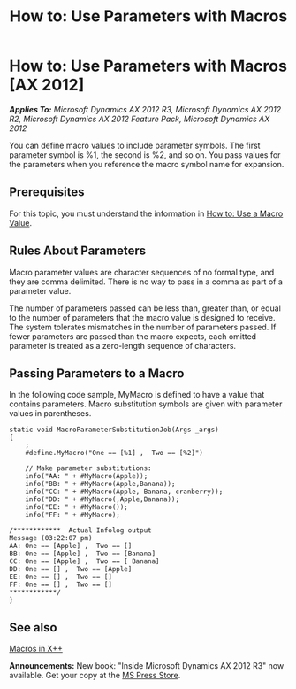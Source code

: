 ﻿---
title: 'How to: Use Parameters with Macros'
TOCTitle: 'How to: Use Parameters with Macros'
ms:assetid: 7f2272a5-6c18-489d-a4b7-fc500294a745
ms:mtpsurl: https://msdn.microsoft.com/en-us/library/Cc197116(v=AX.60)
ms:contentKeyID: 35246130
ms.date: 05/18/2015
mtps_version: v=AX.60
---

# How to: Use Parameters with Macros [AX 2012]


_**Applies To:** Microsoft Dynamics AX 2012 R3, Microsoft Dynamics AX 2012 R2, Microsoft Dynamics AX 2012 Feature Pack, Microsoft Dynamics AX 2012_

You can define macro values to include parameter symbols. The first parameter symbol is %1, the second is %2, and so on. You pass values for the parameters when you reference the macro symbol name for expansion.

## Prerequisites

For this topic, you must understand the information in [How to: Use a Macro Value](how-to-use-a-macro-value.md).

## Rules About Parameters

Macro parameter values are character sequences of no formal type, and they are comma delimited. There is no way to pass in a comma as part of a parameter value.

The number of parameters passed can be less than, greater than, or equal to the number of parameters that the macro value is designed to receive. The system tolerates mismatches in the number of parameters passed. If fewer parameters are passed than the macro expects, each omitted parameter is treated as a zero-length sequence of characters.

## Passing Parameters to a Macro

In the following code sample, MyMacro is defined to have a value that contains parameters. Macro substitution symbols are given with parameter values in parentheses.

    static void MacroParameterSubstitutionJob(Args _args)
    {
        ;
        #define.MyMacro("One == [%1] ,  Two == [%2]")
    
        // Make parameter substitutions:
        info("AA: " + #MyMacro(Apple));
        info("BB: " + #MyMacro(Apple,Banana));
        info("CC: " + #MyMacro(Apple, Banana, cranberry));
        info("DD: " + #MyMacro(,Apple,Banana));
        info("EE: " + #MyMacro());
        info("FF: " + #MyMacro);
    
    /************  Actual Infolog output
    Message (03:22:07 pm)
    AA: One == [Apple] ,  Two == []
    BB: One == [Apple] ,  Two == [Banana]
    CC: One == [Apple] ,  Two == [ Banana]
    DD: One == [] ,  Two == [Apple]
    EE: One == [] ,  Two == []
    FF: One == [] ,  Two == []
    ************/
    }

## See also

[Macros in X++](macros-in-x.md)

  
**Announcements:** New book: "Inside Microsoft Dynamics AX 2012 R3" now available. Get your copy at the [MS Press Store](https://www.microsoftpressstore.com/store/inside-microsoft-dynamics-ax-2012-r3-9780735685109).

